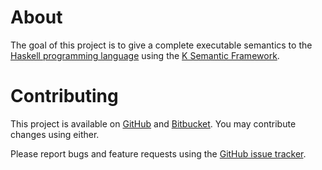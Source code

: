 # About

The goal of this project is to give a complete executable semantics to the [Haskell programming language](http://haskell.org) using the [K Semantic Framework](http://k-framework.org).

# Contributing

This project is available on [GitHub](https://github.com/davidlazar/haskell-semantics) and [Bitbucket](https://bitbucket.org/davidlazar/haskell-semantics/). You may contribute changes using either.

Please report bugs and feature requests using the [GitHub issue tracker](https://github.com/davidlazar/haskell-semantics/issues).
